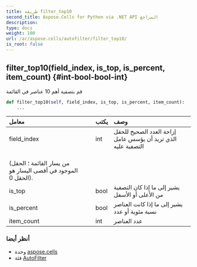 ```yaml
---
title: طريقة filter_top10
second_title: Aspose.Cells for Python via .NET API المراجع
description:
type: docs
weight: 100
url: /ar/aspose.cells/autofilter/filter_top10/
is_root: false
---
```

##  filter_top10(field_index, is_top, is_percent, item_count) {#int-bool-bool-int}
قم بتصفية أهم 10 عناصر في القائمة



```python
def filter_top10(self, field_index, is_top, is_percent, item_count):
    ...
```


| معامل| يكتب| وصف|
| :- | :- | :- |
| field_index | int | إزاحة العدد الصحيح للحقل الذي تريد أن يؤسس عامل التصفية عليه<br/> (من يسار القائمة ؛ الحقل الموجود في أقصى اليسار هو الحقل 0).|
| is_top | bool | يشير إلى ما إذا كان التصفية من الأعلى أو الأسفل|
| is_percent | bool | يشير إلى ما إذا كانت العناصر نسبة مئوية أو عدد|
| item_count | int | عدد العناصر|



###  أنظر أيضا
* وحدة [aspose.cells](../../)
* فئة [AutoFilter](/cells/python-net/ar/aspose.cells/autofilter)
